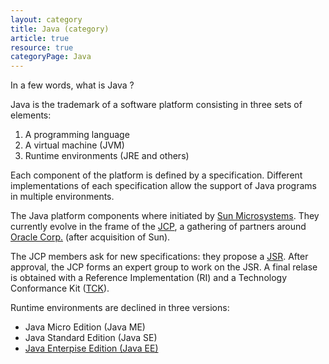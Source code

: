 ```yaml
---
layout: category
title: Java (category)
article: true
resource: true
categoryPage: Java
---
```

<div>
<p>In a few words, what is Java ?</p>
<p>
Java is the trademark of a software platform consisting in three sets of elements:
</p>
<ol>
	<li>A programming language</li>
	<li>A virtual machine (JVM)</li>
	<li>Runtime environments (JRE and others)</li>
</ol>
<p>
Each component of the platform is defined by a specification. Different implementations of each specification allow the support of Java programs in multiple environments.
</p>
<p>
The Java platform components where initiated by <a href="http://en.wikipedia.org/wiki/Sun_Microsystems">Sun Microsystems</a>. They currently evolve in the frame of the <a href="http://en.wikipedia.org/wiki/Java_Community_Process">JCP</a>, a gathering of partners around <a href="http://en.wikipedia.org/wiki/Oracle_Corporation">Oracle Corp.</a> (after acquisition of Sun).
</p>
<p>
The JCP members ask for new specifications: they propose a <a href="https://jcp.org/en/jsr/overview">JSR</a>. After approval, the JCP forms an expert group to work on the JSR. A final relase is obtained with a Reference Implementation (RI) and a Technology Conformance Kit (<a href="http://en.wikipedia.org/wiki/Technology_Compatibility_Kit">TCK</a>).
</p>
<p>
Runtime environments are declined in three versions: 
</p>
<ul>
	<li>Java Micro Edition (Java ME)</li>
	<li>Java Standard Edition (Java SE)</li>
	<li><a href="ee">Java Enterpise Edition (Java EE)</a></li>
</ul>
</div>